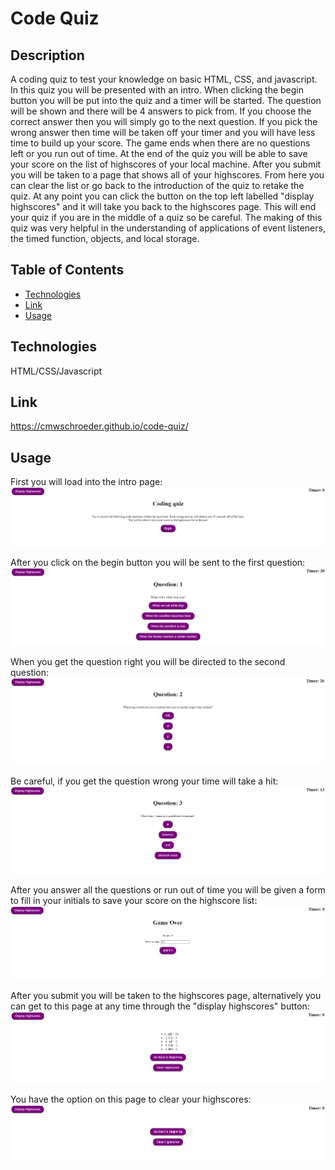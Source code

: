 # Code Quiz

## Description

A coding quiz to test your knowledge on basic HTML, CSS, and javascript. In this quiz you will be presented with an intro. When clicking the begin button you will be put into the quiz and a timer will be started. The question will be shown and there will be 4 answers to pick from. If you choose the correct answer then you will simply go to the next question. If you pick the wrong answer then time will be taken off your timer and you will have less time to build up your score.  The game ends when there are no questions left or you run out of time. At the end of the quiz you will be able to save your score on the list of highscores of your local machine. After you submit you will be taken to a page that shows all of your highscores. From here you can clear the list or go back to the introduction of the quiz to retake the quiz.  At any point you can click the button on the top left labelled "display highscores" and it will take you back to the highscores page. This will end your quiz if you are in the middle of a quiz so be careful. The making of this quiz was very helpful in the understanding of applications of event listeners, the timed function, objects, and local storage.

## Table of Contents

* [Technologies](#technologies)
* [Link](#link)
* [Usage](#usage)


## Technologies

HTML/CSS/Javascript

## Link

https://cmwschroeder.github.io/code-quiz/

## Usage

First you will load into the intro page:  
![Intro page](https://github.com/cmwschroeder/code-quiz/blob/main/assets/images/intro-screenshot.png)  

After you click on the begin button you will be sent to the first question:  
![First question](https://github.com/cmwschroeder/code-quiz/blob/main/assets/images/first-question-screenshot.png)  

When you get the question right you will be directed to the second question:  
![Second question](https://github.com/cmwschroeder/code-quiz/blob/main/assets/images/second-question-screenshot.png)  

Be careful, if you get the question wrong your time will take a hit:  
![Third question with much less time](https://github.com/cmwschroeder/code-quiz/blob/main/assets/images/third-question-screenshot.png)  

After you answer all the questions or run out of time you will be given a form to fill in your initials to save your score on the highscore list:  
![Page showing a form to enter initials and submit](https://github.com/cmwschroeder/code-quiz/blob/main/assets/images/save-highscore-screenshot.png)  

After you submit you will be taken to the highscores page, alternatively you can get to this page at any time through the "display highscores" button:  
![Highscores page](https://github.com/cmwschroeder/code-quiz/blob/main/assets/images/display-highscores-screenshot.png)  

You have the option on this page to clear your highscores:  
![Highscores page with no highscores](https://github.com/cmwschroeder/code-quiz/blob/main/assets/images/clear-highscores-screenshot.png)